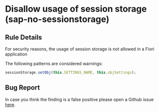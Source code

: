 # Disallow usage of session storage (sap-no-sessionstorage)

## Rule Details

For security reasons, the usage of session storage is not allowed in a Fiori application

The following patterns are considered warnings:

```js
sessionStorage.setObj(this.SETTINGS_NAME, this.objSettings);
```

## Bug Report

In case you think the finding is a false positive please open a Github issue [here](https://github.wdf.sap.corp/S4FIORI-CD/fiori.pipeline/issues).
